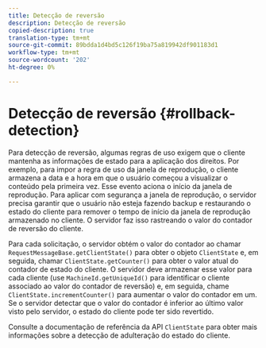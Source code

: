 ```yaml
---
title: Detecção de reversão
description: Detecção de reversão
copied-description: true
translation-type: tm+mt
source-git-commit: 89bdda1d4bd5c126f19ba75a819942df901183d1
workflow-type: tm+mt
source-wordcount: '202'
ht-degree: 0%

---
```



# Detecção de reversão {#rollback-detection}

Para detecção de reversão, algumas regras de uso exigem que o cliente mantenha as informações de estado para a aplicação dos direitos. Por exemplo, para impor a regra de uso da janela de reprodução, o cliente armazena a data e a hora em que o usuário começou a visualizar o conteúdo pela primeira vez. Esse evento aciona o início da janela de reprodução. Para aplicar com segurança a janela de reprodução, o servidor precisa garantir que o usuário não esteja fazendo backup e restaurando o estado do cliente para remover o tempo de início da janela de reprodução armazenado no cliente. O servidor faz isso rastreando o valor do contador de reversão do cliente.

Para cada solicitação, o servidor obtém o valor do contador ao chamar `RequestMessageBase.getClientState()` para obter o objeto `ClientState` e, em seguida, chamar `ClientState.getCounter()` para obter o valor atual do contador de estado do cliente. O servidor deve armazenar esse valor para cada cliente (use `MachineId.getUniqueId()` para identificar o cliente associado ao valor do contador de reversão) e, em seguida, chame `ClientState.incrementCounter()` para aumentar o valor do contador em um. Se o servidor detectar que o valor do contador é inferior ao último valor visto pelo servidor, o estado do cliente pode ter sido revertido.

Consulte a documentação de referência da API `ClientState` para obter mais informações sobre a detecção de adulteração do estado do cliente.
